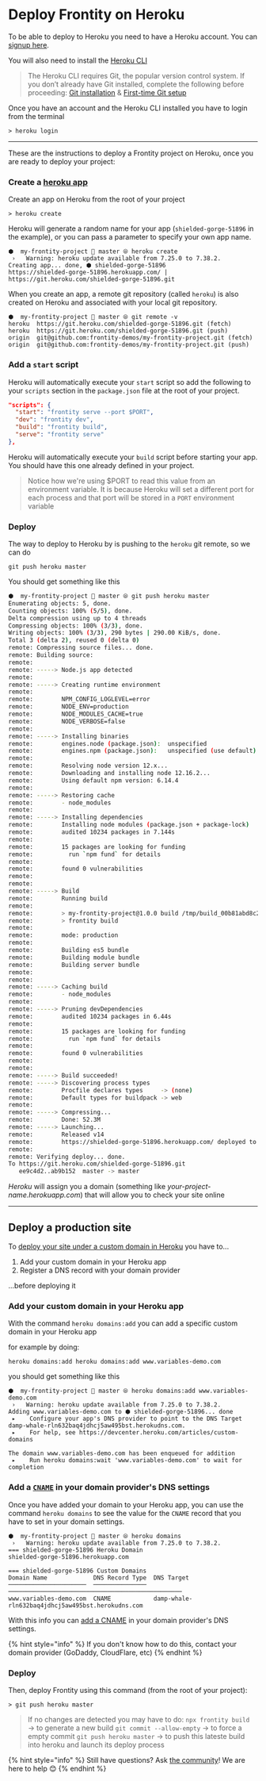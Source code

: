 # Deploy Frontity on Heroku

To be able to deploy to Heroku you need to have a Heroku account. You can [signup here](https://signup.heroku.com/).

You will also need to install the [Heroku CLI](https://devcenter.heroku.com/articles/getting-started-with-nodejs#set-up)

> The Heroku CLI requires Git, the popular version control system. If you don’t already have Git installed, complete the following before proceeding: [Git installation](https://git-scm.com/book/en/v2/Getting-Started-Installing-Git) & [First-time Git setup](https://git-scm.com/book/en/v2/Getting-Started-First-Time-Git-Setup)

Once you have an account and the Heroku CLI installed you have to login from the terminal

```text
> heroku login
```

---

These are the instructions to deploy a Frontity project on Heroku, once you are ready to deploy your project:

### Create a [heroku app](https://devcenter.heroku.com/articles/getting-started-with-nodejs#deploy-the-app)

Create an app on Heroku from the root of your project

```text
> heroku create
```

Heroku will generate a random name for your app (`shielded-gorge-51896` in the example), or you can pass a parameter to specify your own app name.

```text
⬢  my-frontity-project  master ⦾ heroku create
 ›   Warning: heroku update available from 7.25.0 to 7.38.2.
Creating app... done, ⬢ shielded-gorge-51896
https://shielded-gorge-51896.herokuapp.com/ | https://git.heroku.com/shielded-gorge-51896.git
```

When you create an app, a remote git repository (called `heroku`) is also created on Heroku and associated with your local git repository.

```
⬢  my-frontity-project  master ⦾ git remote -v
heroku	https://git.heroku.com/shielded-gorge-51896.git (fetch)
heroku	https://git.heroku.com/shielded-gorge-51896.git (push)
origin	git@github.com:frontity-demos/my-frontity-project.git (fetch)
origin	git@github.com:frontity-demos/my-frontity-project.git (push)
```

### Add a `start` script

Heroku will automatically execute your `start` script so add the following to your `scripts` section in the `package.json` file at the root of your project.

```json
"scripts": {
  "start": "frontity serve --port $PORT",
  "dev": "frontity dev",
  "build": "frontity build",
  "serve": "frontity serve"
},
```

Heroku will automatically execute your `build` script before starting your app. You should have this one already defined in your project.

> Notice how we're using $PORT to read this value from an environment variable. It is because Heroku will set a different port for each process and that port will be stored in a `PORT` environment variable

### Deploy

The way to deploy to Heroku by is pushing to the `heroku` git remote, so we can do

```text
git push heroku master
```

You should get something like this

```sh
⬢  my-frontity-project  master ⦾ git push heroku master
Enumerating objects: 5, done.
Counting objects: 100% (5/5), done.
Delta compression using up to 4 threads
Compressing objects: 100% (3/3), done.
Writing objects: 100% (3/3), 290 bytes | 290.00 KiB/s, done.
Total 3 (delta 2), reused 0 (delta 0)
remote: Compressing source files... done.
remote: Building source:
remote:
remote: -----> Node.js app detected
remote:
remote: -----> Creating runtime environment
remote:
remote:        NPM_CONFIG_LOGLEVEL=error
remote:        NODE_ENV=production
remote:        NODE_MODULES_CACHE=true
remote:        NODE_VERBOSE=false
remote:
remote: -----> Installing binaries
remote:        engines.node (package.json):  unspecified
remote:        engines.npm (package.json):   unspecified (use default)
remote:
remote:        Resolving node version 12.x...
remote:        Downloading and installing node 12.16.2...
remote:        Using default npm version: 6.14.4
remote:
remote: -----> Restoring cache
remote:        - node_modules
remote:
remote: -----> Installing dependencies
remote:        Installing node modules (package.json + package-lock)
remote:        audited 10234 packages in 7.144s
remote:
remote:        15 packages are looking for funding
remote:          run `npm fund` for details
remote:
remote:        found 0 vulnerabilities
remote:
remote:
remote: -----> Build
remote:        Running build
remote:
remote:        > my-frontity-project@1.0.0 build /tmp/build_00b81abd8c2a36d3f2525857753e0188
remote:        > frontity build
remote:
remote:        mode: production
remote:
remote:        Building es5 bundle
remote:        Building module bundle
remote:        Building server bundle
remote:
remote:
remote: -----> Caching build
remote:        - node_modules
remote:
remote: -----> Pruning devDependencies
remote:        audited 10234 packages in 6.44s
remote:
remote:        15 packages are looking for funding
remote:          run `npm fund` for details
remote:
remote:        found 0 vulnerabilities
remote:
remote:
remote: -----> Build succeeded!
remote: -----> Discovering process types
remote:        Procfile declares types     -> (none)
remote:        Default types for buildpack -> web
remote:
remote: -----> Compressing...
remote:        Done: 52.3M
remote: -----> Launching...
remote:        Released v14
remote:        https://shielded-gorge-51896.herokuapp.com/ deployed to Heroku
remote:
remote: Verifying deploy... done.
To https://git.heroku.com/shielded-gorge-51896.git
   ee9c4d2..ab9b152  master -> master
```

_Heroku_ will assign you a domain (something like _your-project-name.herokuapp.com_) that will allow you to check your site online

---

## Deploy a production site

To [deploy your site under a custom domain in Heroku](https://devcenter.heroku.com/articles/custom-domains) you have to...

1. Add your custom domain in your Heroku app
2. Register a DNS record with your domain provider

...before deploying it

### Add your custom domain in your Heroku app

With the command `heroku domains:add` you can add a specific custom domain in your Heroku app

for example by doing:

```
heroku domains:add heroku domains:add www.variables-demo.com
```

you should get something like this

```
⬢  my-frontity-project  master ⦾ heroku domains:add www.variables-demo.com
 ›   Warning: heroku update available from 7.25.0 to 7.38.2.
Adding www.variables-demo.com to ⬢ shielded-gorge-51896... done
 ▸    Configure your app's DNS provider to point to the DNS Target damp-whale-rln632baq4jdhcj5aw495bst.herokudns.com.
 ▸    For help, see https://devcenter.heroku.com/articles/custom-domains

The domain www.variables-demo.com has been enqueued for addition
 ▸    Run heroku domains:wait 'www.variables-demo.com' to wait for completion
```

### Add a [`CNAME`](https://devcenter.heroku.com/articles/custom-domains) in your domain provider's DNS settings

Once you have added your domain to your Heroku app, you can use the command `heroku domains` to see the value for the `CNAME` record that you have to set in your domain settings.

```
⬢  my-frontity-project  master ⦾ heroku domains
 ›   Warning: heroku update available from 7.25.0 to 7.38.2.
=== shielded-gorge-51896 Heroku Domain
shielded-gorge-51896.herokuapp.com

=== shielded-gorge-51896 Custom Domains
Domain Name             DNS Record Type  DNS Target
──────────────────────  ───────────────  ─────────────────────────────────────────────────
www.variables-demo.com  CNAME            damp-whale-rln632baq4jdhcj5aw495bst.herokudns.com
```

With this info you can [add a CNAME](https://devcenter.heroku.com/articles/custom-domains) in your domain provider's DNS settings.

{% hint style="info" %}
If you don't know how to do this, contact your domain provider (GoDaddy, CloudFlare, etc)
{% endhint %}

### Deploy

Then, deploy Frontity using this command (from the root of your project):

```text
> git push heroku master
```

> If no changes are detected you may have to do:
> `npx frontity build` → to generate a new build
> `git commit --allow-empty` → to force a empty commit
> `git push heroku master` → to push this lateste build into heroku and launch its deploy process

{% hint style="info" %}
Still have questions? Ask [the community](https://community.frontity.org/)! We are here to help 😊
{% endhint %}
